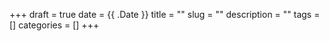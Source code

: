+++
draft = true
date = {{ .Date }}
title = ""
slug = ""
description = ""
tags = []
categories = []
+++
